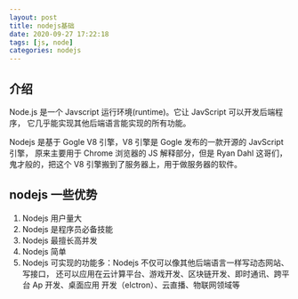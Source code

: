 ```yaml
---
layout: post
title: nodejs基础
date: 2020-09-27 17:22:18
tags: [js, node]
categories: nodejs
---
```


## 介绍

Node.js 是一个 Javscript 运行环境(runtime)。它让 JavScript 可以开发后端程序，
它几乎能实现其他后端语言能实现的所有功能。

Nodejs 是基于 Gogle V8 引擎，V8 引擎是 Gogle 发布的一款开源的 JavScript 引擎，
原来主要用于 Chrome 浏览器的 JS 解释部分，但是 Ryan Dahl 这哥们，鬼才般的，把这个 V8
引擎搬到了服务器上，用于做服务器的软件。

<!-- more -->

## nodejs 一些优势

1. Nodejs 用户量大
2. Nodejs 是程序员必备技能
3. Nodejs 最擅长高并发
4. Nodejs 简单
5. Nodejs 可实现的功能多：Nodejs 不仅可以像其他后端语言一样写动态网站、写接口，
   还可以应用在云计算平台、游戏开发、区块链开发、即时通讯、跨平台 Ap 开发、桌面应用
   开发（elctron）、云直播、物联网领域等
